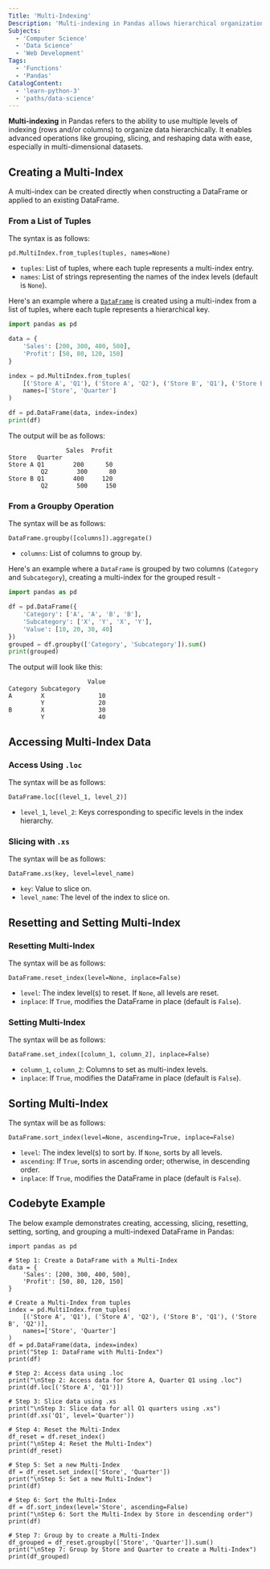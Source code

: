 ```yaml
---
Title: 'Multi-Indexing'
Description: 'Multi-indexing in Pandas allows hierarchical organization and advanced manipulation of tabular data.'
Subjects:
  - 'Computer Science'
  - 'Data Science'
  - 'Web Development'
Tags:
  - 'Functions'
  - 'Pandas'
CatalogContent:
  - 'learn-python-3'
  - 'paths/data-science'
---
```


**Multi-indexing** in Pandas refers to the ability to use multiple levels of indexing (rows and/or columns) to organize data hierarchically. It enables advanced operations like grouping, slicing, and reshaping data with ease, especially in multi-dimensional datasets.

## Creating a Multi-Index

A multi-index can be created directly when constructing a DataFrame or applied to an existing DataFrame.

### From a List of Tuples

The syntax is as follows:

```pseudo
pd.MultiIndex.from_tuples(tuples, names=None)
```

- `tuples`: List of tuples, where each tuple represents a multi-index entry.
- `names`: List of strings representing the names of the index levels (default is `None`).

Here's an example where a [`DataFrame`](https://www.codecademy.com/resources/docs/pandas/dataframe) is created using a multi-index from a list of tuples, where each tuple represents a hierarchical key.

```py
import pandas as pd

data = {
    'Sales': [200, 300, 400, 500],
    'Profit': [50, 80, 120, 150]
}

index = pd.MultiIndex.from_tuples(
    [('Store A', 'Q1'), ('Store A', 'Q2'), ('Store B', 'Q1'), ('Store B', 'Q2')],
    names=['Store', 'Quarter']
)

df = pd.DataFrame(data, index=index)
print(df)
```

The output will be as follows:

```shell
                Sales  Profit
Store   Quarter
Store A Q1        200      50
         Q2        300      80
Store B Q1        400     120
         Q2        500     150
```

### From a Groupby Operation

The syntax will be as follows:

```pseudo
DataFrame.groupby([columns]).aggregate()
```

- `columns`: List of columns to group by.

Here's an example where a `DataFrame` is grouped by two columns (`Category` and `Subcategory`), creating a multi-index for the grouped result -

```py
import pandas as pd

df = pd.DataFrame({
    'Category': ['A', 'A', 'B', 'B'],
    'Subcategory': ['X', 'Y', 'X', 'Y'],
    'Value': [10, 20, 30, 40]
})
grouped = df.groupby(['Category', 'Subcategory']).sum()
print(grouped)
```

The output will look like this:

```shell
                      Value
Category Subcategory
A        X               10
         Y               20
B        X               30
         Y               40
```

## Accessing Multi-Index Data

### Access Using `.loc`

The syntax will be as follows:

```pseudo
DataFrame.loc[(level_1, level_2)]
```

- `level_1`, `level_2`: Keys corresponding to specific levels in the index hierarchy.

### Slicing with `.xs`

The syntax will be as follows:

```pseudo
DataFrame.xs(key, level=level_name)
```

- `key`: Value to slice on.
- `level_name`: The level of the index to slice on.

## Resetting and Setting Multi-Index

### Resetting Multi-Index

The syntax will be as follows:

```pseudo
DataFrame.reset_index(level=None, inplace=False)
```

- `level`: The index level(s) to reset. If `None`, all levels are reset.
- `inplace`: If `True`, modifies the DataFrame in place (default is `False`).

### Setting Multi-Index

The syntax will be as follows:

```pseudo
DataFrame.set_index([column_1, column_2], inplace=False)
```

- `column_1`, `column_2`: Columns to set as multi-index levels.
- `inplace`: If `True`, modifies the DataFrame in place (default is `False`).

## Sorting Multi-Index

The syntax will be as follows:

```pseudo
DataFrame.sort_index(level=None, ascending=True, inplace=False)
```

- `level`: The index level(s) to sort by. If `None`, sorts by all levels.
- `ascending`: If `True`, sorts in ascending order; otherwise, in descending order.
- `inplace`: If `True`, modifies the DataFrame in place (default is `False`).

## Codebyte Example

The below example demonstrates creating, accessing, slicing, resetting, setting, sorting, and grouping a multi-indexed DataFrame in Pandas:

```codebyte/python
import pandas as pd

# Step 1: Create a DataFrame with a Multi-Index
data = {
    'Sales': [200, 300, 400, 500],
    'Profit': [50, 80, 120, 150]
}

# Create a Multi-Index from tuples
index = pd.MultiIndex.from_tuples(
    [('Store A', 'Q1'), ('Store A', 'Q2'), ('Store B', 'Q1'), ('Store B', 'Q2')],
    names=['Store', 'Quarter']
)
df = pd.DataFrame(data, index=index)
print("Step 1: DataFrame with Multi-Index")
print(df)

# Step 2: Access data using .loc
print("\nStep 2: Access data for Store A, Quarter Q1 using .loc")
print(df.loc[('Store A', 'Q1')])

# Step 3: Slice data using .xs
print("\nStep 3: Slice data for all Q1 quarters using .xs")
print(df.xs('Q1', level='Quarter'))

# Step 4: Reset the Multi-Index
df_reset = df.reset_index()
print("\nStep 4: Reset the Multi-Index")
print(df_reset)

# Step 5: Set a new Multi-Index
df = df_reset.set_index(['Store', 'Quarter'])
print("\nStep 5: Set a new Multi-Index")
print(df)

# Step 6: Sort the Multi-Index
df = df.sort_index(level='Store', ascending=False)
print("\nStep 6: Sort the Multi-Index by Store in descending order")
print(df)

# Step 7: Group by to create a Multi-Index
df_grouped = df_reset.groupby(['Store', 'Quarter']).sum()
print("\nStep 7: Group by Store and Quarter to create a Multi-Index")
print(df_grouped)
```
